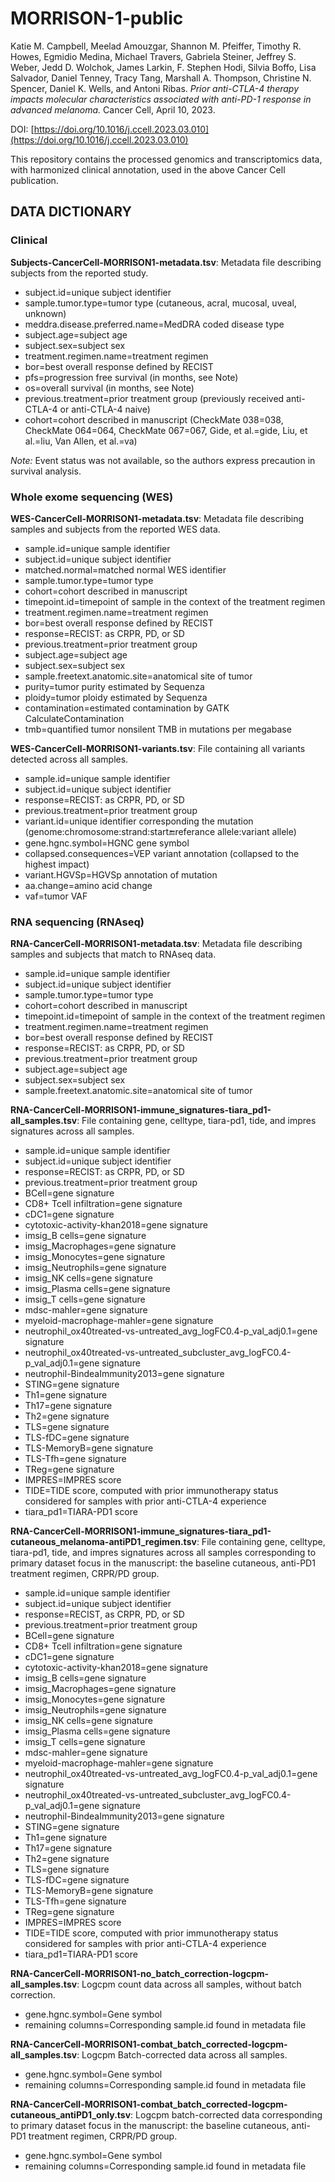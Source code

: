 # MORRISON-1-public
Katie M. Campbell, Meelad Amouzgar, Shannon M. Pfeiffer, Timothy R. Howes, Egmidio Medina, Michael Travers, Gabriela Steiner, Jeffrey S. Weber, Jedd D. Wolchok, James Larkin, F. Stephen Hodi, Silvia Boffo, Lisa Salvador, Daniel Tenney, Tracy Tang, Marshall A. Thompson, Christine N. Spencer, Daniel K. Wells, and Antoni Ribas. _Prior anti-CTLA-4 therapy impacts molecular characteristics associated with anti-PD-1 response in advanced melanoma._ Cancer Cell, April 10, 2023.

DOI: [https://doi.org/10.1016/j.ccell.2023.03.010](https://doi.org/10.1016/j.ccell.2023.03.010)

This repository contains the processed genomics and transcriptomics data, with harmonized clinical annotation, used in the above Cancer Cell publication.

## DATA DICTIONARY
### Clinical
**Subjects-CancerCell-MORRISON1-metadata.tsv**: Metadata file describing subjects from the reported study.
- subject.id=unique subject identifier
- sample.tumor.type=tumor type (cutaneous, acral, mucosal, uveal, unknown)
- meddra.disease.preferred.name=MedDRA coded disease type
- subject.age=subject age
- subject.sex=subject sex
- treatment.regimen.name=treatment regimen
- bor=best overall response defined by RECIST
- pfs=progression free survival (in months, see Note)
- os=overall survival (in months, see Note)
- previous.treatment=prior treatment group (previously received anti-CTLA-4 or anti-CTLA-4 naive)
- cohort=cohort described in manuscript (CheckMate 038=038, CheckMate 064=064, CheckMate 067=067, Gide, et al.=gide, Liu, et al.=liu, Van Allen, et al.=va)

_Note:_ Event status was not available, so the authors express precaution in survival analysis.

### Whole exome sequencing (WES)
**WES-CancerCell-MORRISON1-metadata.tsv**: Metadata file describing samples and subjects from the reported WES data.
- sample.id=unique sample identifier
- subject.id=unique subject identifier
- matched.normal=matched normal WES identifier
- sample.tumor.type=tumor type
- cohort=cohort described in manuscript
- timepoint.id=timepoint of sample in the context of the treatment regimen
- treatment.regimen.name=treatment regimen
- bor=best overall response defined by RECIST
- response=RECIST: as CRPR, PD, or SD
- previous.treatment=prior treatment group
- subject.age=subject age
- subject.sex=subject sex
- sample.freetext.anatomic.site=anatomical site of tumor
- purity=tumor purity estimated by Sequenza
- ploidy=tumor ploidy estimated by Sequenza
- contamination=estimated contamination by GATK CalculateContamination
- tmb=quantified tumor nonsilent TMB in mutations per megabase

**WES-CancerCell-MORRISON1-variants.tsv**: File containing all variants detected across all samples.
- sample.id=unique sample identifier
- subject.id=unique subject identifier
- response=RECIST: as CRPR, PD, or SD
- previous.treatment=prior treatment group
- variant.id=unique identifier corresponding the mutation (genome:chromosome:strand:start:end:referance allele:variant allele)
- gene.hgnc.symbol=HGNC gene symbol
- collapsed.consequences=VEP variant annotation (collapsed to the highest impact)
- variant.HGVSp=HGVSp annotation of mutation
- aa.change=amino acid change
- vaf=tumor VAF

### RNA sequencing (RNAseq)
**RNA-CancerCell-MORRISON1-metadata.tsv**: Metadata file describing samples and subjects that match to RNAseq data.
- sample.id=unique sample identifier
- subject.id=unique subject identifier
- sample.tumor.type=tumor type
- cohort=cohort described in manuscript
- timepoint.id=timepoint of sample in the context of the treatment regimen
- treatment.regimen.name=treatment regimen
- bor=best overall response defined by RECIST
- response=RECIST: as CRPR, PD, or SD
- previous.treatment=prior treatment group
- subject.age=subject age
- subject.sex=subject sex
- sample.freetext.anatomic.site=anatomical site of tumor

**RNA-CancerCell-MORRISON1-immune_signatures-tiara_pd1-all_samples.tsv**: File containing gene, celltype, tiara-pd1, tide, and impres signatures across all samples.
- sample.id=unique sample identifier
- subject.id=unique subject identifier
- response=RECIST: as CRPR, PD, or SD
- previous.treatment=prior treatment group
- BCell=gene signature
- CD8+ Tcell infiltration=gene signature
- cDC1=gene signature
- cytotoxic-activity-khan2018=gene signature
- imsig_B cells=gene signature
- imsig_Macrophages=gene signature
- imsig_Monocytes=gene signature
- imsig_Neutrophils=gene signature
- imsig_NK cells=gene signature
- imsig_Plasma cells=gene signature
- imsig_T cells=gene signature
- mdsc-mahler=gene signature
- myeloid-macrophage-mahler=gene signature
- neutrophil_ox40treated-vs-untreated_avg_logFC0.4-p_val_adj0.1=gene signature
- neutrophil_ox40treated-vs-untreated_subcluster_avg_logFC0.4-p_val_adj0.1=gene signature
- neutrophil-BindeaImmunity2013=gene signature
- STING=gene signature
- Th1=gene signature
- Th17=gene signature
- Th2=gene signature
- TLS=gene signature
- TLS-fDC=gene signature
- TLS-MemoryB=gene signature
- TLS-Tfh=gene signature
- TReg=gene signature
- IMPRES=IMPRES score
- TIDE=TIDE score, computed with prior immunotherapy status considered for samples with prior anti-CTLA-4 experience
- tiara_pd1=TIARA-PD1 score 

**RNA-CancerCell-MORRISON1-immune_signatures-tiara_pd1-cutaneous_melanoma-antiPD1_regimen.tsv**: File containing gene, celltype, tiara-pd1, tide, and impres signatures across all samples corresponding to primary dataset focus in the manuscript: the baseline cutaneous, anti-PD1 treatment regimen, CRPR/PD group.
- sample.id=unique sample identifier
- subject.id=unique subject identifier
- response=RECIST, as CRPR, PD, or SD
- previous.treatment=prior treatment group
- BCell=gene signature
- CD8+ Tcell infiltration=gene signature
- cDC1=gene signature
- cytotoxic-activity-khan2018=gene signature
- imsig_B cells=gene signature
- imsig_Macrophages=gene signature
- imsig_Monocytes=gene signature
- imsig_Neutrophils=gene signature
- imsig_NK cells=gene signature
- imsig_Plasma cells=gene signature
- imsig_T cells=gene signature
- mdsc-mahler=gene signature
- myeloid-macrophage-mahler=gene signature
- neutrophil_ox40treated-vs-untreated_avg_logFC0.4-p_val_adj0.1=gene signature
- neutrophil_ox40treated-vs-untreated_subcluster_avg_logFC0.4-p_val_adj0.1=gene signature
- neutrophil-BindeaImmunity2013=gene signature
- STING=gene signature
- Th1=gene signature
- Th17=gene signature
- Th2=gene signature
- TLS=gene signature
- TLS-fDC=gene signature
- TLS-MemoryB=gene signature
- TLS-Tfh=gene signature
- TReg=gene signature
- IMPRES=IMPRES score
- TIDE=TIDE score, computed with prior immunotherapy status considered for samples with prior anti-CTLA-4 experience
- tiara_pd1=TIARA-PD1 score 

**RNA-CancerCell-MORRISON1-no_batch_correction-logcpm-all_samples.tsv**: Logcpm count data across all samples, without batch correction.
- gene.hgnc.symbol=Gene symbol
- remaining columns=Corresponding sample.id found in metadata file

**RNA-CancerCell-MORRISON1-combat_batch_corrected-logcpm-all_samples.tsv**: Logcpm Batch-corrected data across all samples.
- gene.hgnc.symbol=Gene symbol
- remaining columns=Corresponding sample.id found in metadata file

**RNA-CancerCell-MORRISON1-combat_batch_corrected-logcpm-cutaneous_antiPD1_only.tsv**: Logcpm batch-corrected data corresponding to primary dataset focus in the manuscript: the baseline cutaneous, anti-PD1 treatment regimen, CRPR/PD group.
- gene.hgnc.symbol=Gene symbol
- remaining columns=Corresponding sample.id found in metadata file

